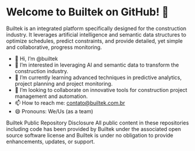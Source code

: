 # Welcome to Builtek on GitHub! 👋
Builtek is an integrated platform specifically designed for the construction industry. It leverages artificial intelligence and semantic data structures to optimize schedules, predict constraints, and provide detailed, yet simple and collaborative, progress monitoring.
- 👋 Hi, I’m @builtek 
- 👀 I’m interested in leveraging AI and semantic data to transform the construction industry.  
- 🌱 I’m currently learning advanced techniques in predictive analytics, project planning and project monitoring.  
- 💞️ I’m looking to collaborate on innovative tools for construction project management and automation.  
- 📫 How to reach me: contato@builtek.com.br
- 😄 Pronouns: We/Us (as a team)
  
Builtek Public Repository Disclosure
All public content in these repositories including code has been provided by Builtek under the associated open source software license and Builtek is under no obligation to provide enhancements, updates, or support. 
